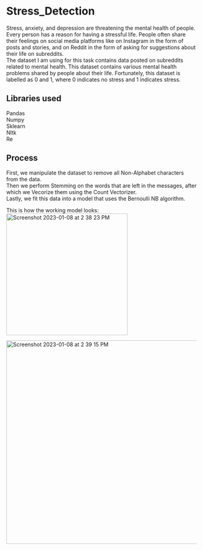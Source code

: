 # Stress_Detection

Stress, anxiety, and depression are threatening the mental health of people. Every person has a reason for having a stressful life. People often share their feelings on social media platforms like on Instagram in the form of posts and stories, and on Reddit in the form of asking for suggestions about their life on subreddits.     
The dataset I am using for this task contains data posted on subreddits related to mental health. This dataset contains various mental health problems shared by people about their life. Fortunately, this dataset is labelled as 0 and 1, where 0 indicates no stress and 1 indicates stress.       
##  Libraries used  
Pandas    
Numpy   
Sklearn   
Nltk    
Re

##    Process   
First, we manipulate the dataset to remove all Non-Alphabet characters from the data.  
Then we perform Stemming on the words that are left in the messages, after which we Vecorize them using the Count Vectorizer.    
Lastly, we fit this data into a model that uses the Bernoulli NB algorithm.   

This is how the working model looks:   
<img width="321" alt="Screenshot 2023-01-08 at 2 38 23 PM" src="https://user-images.githubusercontent.com/72307339/211188432-061353ba-681d-465e-9ebf-45327e227933.png">     

<img width="537" alt="Screenshot 2023-01-08 at 2 39 15 PM" src="https://user-images.githubusercontent.com/72307339/211188458-9a8dfe10-0ef6-40f2-9b67-f7849db1e8d7.png">
